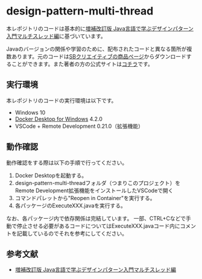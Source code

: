 # design-pattern-multi-thread

本レポジトリのコードは基本的に[増補改訂版 Java言語で学ぶデザインパターン入門マルチスレッド編](https://www.amazon.co.jp/%E5%A2%97%E8%A3%9C%E6%94%B9%E8%A8%82%E7%89%88-Java%E8%A8%80%E8%AA%9E%E3%81%A7%E5%AD%A6%E3%81%B6%E3%83%87%E3%82%B6%E3%82%A4%E3%83%B3%E3%83%91%E3%82%BF%E3%83%BC%E3%83%B3%E5%85%A5%E9%96%80-%E3%83%9E%E3%83%AB%E3%83%81%E3%82%B9%E3%83%AC%E3%83%83%E3%83%89%E7%B7%A8-%E7%B5%90%E5%9F%8E-%E6%B5%A9-ebook/dp/B00I8AT1BS/ref=sr_1_1?__mk_ja_JP=%E3%82%AB%E3%82%BF%E3%82%AB%E3%83%8A&crid=O5RTZJD2PC8I&keywords=%E3%83%9E%E3%83%AB%E3%83%81%E3%82%B9%E3%83%AC%E3%83%83%E3%83%89%E7%B7%A8&qid=1639958696&s=digital-text&sprefix=%E3%83%9E%E3%83%AB%E3%83%81%E3%82%B9%E3%83%AC%E3%83%83%E3%83%89%E7%B7%A8%2Cdigital-text%2C203&sr=1-1)に基づいています。

Javaのバージョンの関係や学習のために、配布されたコードと異なる箇所が複数あります。元のコードは[SBクリエイティブの商品ページ](https://www.sbcr.jp/product/4797331623/)からダウンロードすることができます。また著者の方の公式サイトは[コチラ](https://www.hyuki.com/)です。


## 実行環境

本レポジトリのコードの実行環境は以下です。

- Windows 10
- [Docker Desktop for Windows](https://www.docker.com/products/docker-desktop) 4.2.0
- VSCode + Remote Development 0.21.0（拡張機能）

## 動作確認

動作確認をする際は以下の手順で行ってください。

1. Docker Desktopを起動する。
2. design-pattern-multi-threadフォルダ（つまりこのプロジェクト）をRemote Development拡張機能をインストールしたVSCodeで開く
3. コマンドパレットから"Reopen in Container"を実行する。
4. 各パッケージのExecuteXXX.javaを実行する。

なお、各パッケージ内で依存関係は完結しています。
一部、CTRL+Cなどで手動で停止させる必要があるコードについてはExecuteXXX.javaコード内にコメントを記載しているのでそれを参考にしてください。

## 参考文献
- [増補改訂版 Java言語で学ぶデザインパターン入門マルチスレッド編](https://www.amazon.co.jp/%E5%A2%97%E8%A3%9C%E6%94%B9%E8%A8%82%E7%89%88-Java%E8%A8%80%E8%AA%9E%E3%81%A7%E5%AD%A6%E3%81%B6%E3%83%87%E3%82%B6%E3%82%A4%E3%83%B3%E3%83%91%E3%82%BF%E3%83%BC%E3%83%B3%E5%85%A5%E9%96%80-%E3%83%9E%E3%83%AB%E3%83%81%E3%82%B9%E3%83%AC%E3%83%83%E3%83%89%E7%B7%A8-%E7%B5%90%E5%9F%8E-%E6%B5%A9-ebook/dp/B00I8AT1BS/ref=sr_1_1?__mk_ja_JP=%E3%82%AB%E3%82%BF%E3%82%AB%E3%83%8A&crid=O5RTZJD2PC8I&keywords=%E3%83%9E%E3%83%AB%E3%83%81%E3%82%B9%E3%83%AC%E3%83%83%E3%83%89%E7%B7%A8&qid=1639958696&s=digital-text&sprefix=%E3%83%9E%E3%83%AB%E3%83%81%E3%82%B9%E3%83%AC%E3%83%83%E3%83%89%E7%B7%A8%2Cdigital-text%2C203&sr=1-1)
